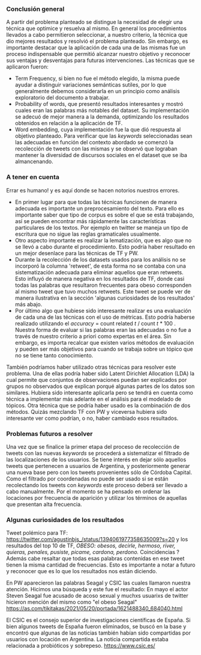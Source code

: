 ### Conclusión general

A partir del problema planteado se distingue la necesidad de elegir una técnica que optimice y resuelva al mismo. En general los procedimientos llevados a cabo permitieron seleccionar, a nuestro criterio, la técnica que dio mejores resultados y resolvió el problema planteado. Sin embargo, es importante destacar que la aplicación de cada una de las mismas fue un proceso indispensable que permitió alcanzar nuestro objetivo y reconocer sus ventajas y desventajas para futuras intervenciones.
Las técnicas que se aplicaron fueron:
  - Term Frequency, si bien no fue el método elegido, la misma puede ayudar a distinguir variaciones semánticas sutiles, por lo que generalmente debemos considerarla en un principio como análisis exploratorio del documento a trabajar.
  - Probability of words, que presentó resultados interesantes y mostró cuales eran las palabras más notables del dataset. Su implementación se adecuó de mejor manera a la demanda, optimizando los resultados obtenidos en relación a la aplicación de TF.  
  - Word embedding, cuya implementación fue la que dió respuesta al objetivo planteado. Para verificar que las _keywords_ seleccionadas sean las adecuadas en función del contexto abordado se comenzó la recolección de tweets con las mismas y se observó que lograban mantener la diversidad de discursos sociales en el dataset que se iba almancenando.

### A tener en cuenta

Errar es humano! y es aquí donde se hacen notorios nuestros errores. 
  - En primer lugar para que todas las técnicas funcionen de manera adecuada es importante un preprocesamiento del texto. Para ello es importante saber que tipo de corpus es sobre el que se está trabajando, así se pueden encontrar más rápidamente las características particulares de los textos. Por ejemplo en twitter se maneja un tipo de escritura que no sigue las reglas gramaticales usualmente. 
  - Otro aspecto importante es realizar la lematización, que es algo que no se llevó a cabo durante el procedimiento. Esto podría haber resultado en un mejor desenlace para las técnicas de TF y PW.  
  - Durante la recolección de los datasets usados para los análisis no se incorporó la columna 'retweet', de esta forma no se contaba con una sistematización adecuada para eliminar aquellos que eran retweets. Esto influyó de manera negativa en los resultados de TF, donde casi todas las palabras que resultaron frecuentes para obeso corresponden al mismo tweet que tuvo muchos retweets. Este tweet se puede ver de manera ilustrativa en la sección 'algunas curiosidades de los resultados' más abajo.
  - Por último algo que hubiese sido interesante realizar es una evaluación de cada una de las técnicas con el uso de métricas. Esto podría haberse realizado utilizando el _accuracy_ = count related _t_ / count _t_ * 100 . Nuestra forma de evaluar si las palabras eran las adecuadas o no fue a través de nuestro criterio a priori como expertas en el área. Sin embargo, es importa recalcar que existen varios métodos de evaluación y pueden ser más objetivos para cuando se trabaja sobre un tópico que no se tiene tanto conocimiento. 

También podríamos haber utilizado otras técnicas para resolver este problema. Una de ellas podría haber sido Latent Dirichlet Allocation (LDA) la cual permite que conjuntos de observaciones puedan ser explicados por grupos no observados que explican porqué algunas partes de los datos son similares. Hubiera sido interesante aplicarla pero se tendrá en cuenta como técnica a implementar más adelante en el análisis para el modelado de tópicos. Otra técnica que se podría haber usado es la combinación de dos métodos. Quizás mezclando TF con PW y viceversa hubiera sido interesante ver como podrían, o no, haber cambiado esos resultados.

### Problemas futuros a resolver

Una vez que se finalice la primer etapa del proceso de recolección de tweets con las nuevas _keywords_ se procederá a sistematizar el filtrado de las localizaciones de los usuarios. Se tiene interés en dejar sólo aquellos tweets que pertenecen a usuarios de Argentina, y posteriormente generar una nueva base pero con los tweets provenientes sólo de Córdoba Capital. Como el filtrado por coordenadas no puede ser usado si se están recolectando los tweets con _keywords_ este proceso deberá ser llevado a cabo manualmente. Por el momento se ha pensado en ordenar las locaciones por frecuencia de aparición y utilizar los términos de aquellas que presentan alta frecuencia.

### Algunas curiosidades de los resultados 

Tweet polémico para TF: https://twitter.com/agustinbjs_/status/1394061977358635009?s=20 y los resultados del top 10 de TF, _OBESO: obesos, decirle, hermoso, river, quieras, penales, pusiste, picame, cardona, perdono._ Coincidencias ? Además cabe resaltar que todas esas palabras contenidas en ese tweet tienen la misma cantidad de frecuencias. Esto es importante a notar a futuro y reconocer que es lo que los resultados nos están diciendo.

En PW aparecieron las palabras Seagal y CSIC las cuales llamaron nuestra atención. Hicimos una búsqueda y este fue el resultado:
En mayo el actor Steven Seagal fue acusado de acoso sexual y muchxs usuarixs de twitter hicieron mención del mismo como "el obeso Seagal" 
https://as.com/tikitakas/2021/05/20/portada/1621488340_684040.html    

El CSIC es el consejo superior de investigaciones científicas de España. Si bien algunos tweets de España fueron eliminados, se buscó en la base y encontró que algunas de las noticias también habían sido compartidas por usuarios con locación en Argentina. La noticia compartida estaba relacionada a probióticos y sobrepeso.
https://www.csic.es/ 
